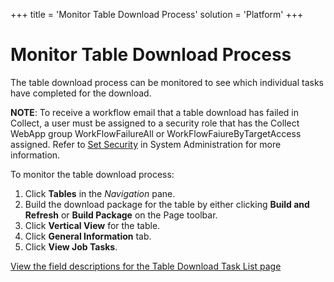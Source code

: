 +++
title = 'Monitor Table Download Process'
solution = 'Platform'
+++

# Monitor Table Download Process

The table download process can be monitored to see which individual
tasks have completed for the download.

**NOTE**: To receive a workflow email that a table download has failed
in Collect, a user must be assigned to a security role that has the
Collect WebApp group WorkFlowFailureAll or WorkFlowFaiureByTargetAccess
assigned. Refer to [Set
Security](../../Sys_Admin/Use_Cases/Setting_security.htm) in System
Administration for more information.

To monitor the table download process:

1.  Click <span style="font-weight: bold;">Tables</span> in the
    <span style="font-style: italic;">Navigation</span> pane.
2.  Build the download package for the table by either clicking
    <span style="font-weight: bold;">Build and Refresh</span> or
    <span style="font-weight: bold;">Build Package</span> on the Page
    toolbar.
3.  Click <span style="font-weight: bold;">Vertical View</span> for the
    table.
4.  Click <span style="font-weight: bold;">General Information</span>
    tab.
5.  Click <span style="font-weight: bold;">View Job Tasks</span>.

[View the field descriptions for the Table Download Task List
page](../Page_Desc/Table_Download_Task_List.htm)
